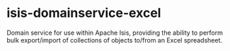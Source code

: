 isis-domainservice-excel
========================

Domain service for use within Apache Isis, providing the ability to perform bulk export/import of collections of objects to/from an Excel spreadsheet.
